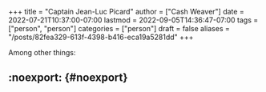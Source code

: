 +++
title = "Captain Jean-Luc Picard"
author = ["Cash Weaver"]
date = 2022-07-21T10:37:00-07:00
lastmod = 2022-09-05T14:36:47-07:00
tags = ["person", "person"]
categories = ["person"]
draft = false
aliases = "/posts/82fea329-613f-4398-b416-eca19a5281dd"
+++

Among other things:


## :noexport: {#noexport}
